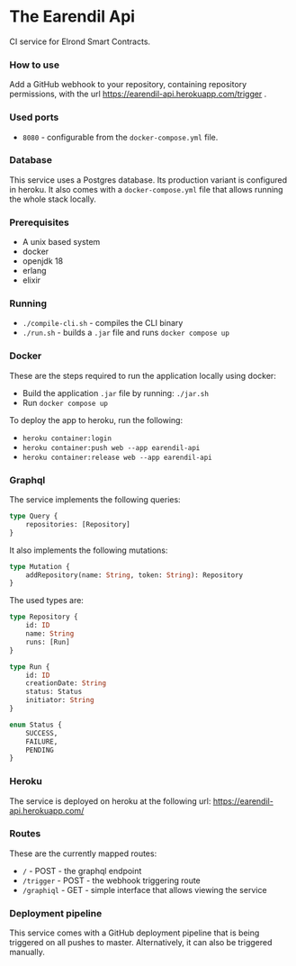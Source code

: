 # The Earendil Api
CI service for Elrond Smart Contracts. 

### How to use
Add a GitHub webhook to your repository, containing repository permissions, with the url https://earendil-api.herokuapp.com/trigger .

### Used ports
* `8080` - configurable from the `docker-compose.yml` file.

### Database
This service uses a Postgres database. Its production variant is configured in heroku. It also comes with a `docker-compose.yml`
file that allows running the whole stack locally.

### Prerequisites
* A unix based system
* docker 
* openjdk 18
* erlang
* elixir

### Running
* `./compile-cli.sh` - compiles the CLI binary
* `./run.sh` - builds a `.jar` file and runs `docker compose up`

### Docker
These are the steps required to run the application locally using docker:
* Build the application `.jar` file by running: `./jar.sh`
* Run `docker compose up`

To deploy the app to heroku, run the following:
* `heroku container:login`
* `heroku container:push web --app earendil-api`
* `heroku container:release web --app earendil-api`

### Graphql
The service implements the following queries:
```graphql
type Query {
    repositories: [Repository]
}
```

It also implements the following mutations:
```graphql
type Mutation {
    addRepository(name: String, token: String): Repository
}
```

The used types are:
```graphql
type Repository {
    id: ID
    name: String
    runs: [Run]
}

type Run {
    id: ID
    creationDate: String
    status: Status
    initiator: String
}

enum Status {
    SUCCESS,
    FAILURE,
    PENDING
}
```

### Heroku
The service is deployed on heroku at the following url:
https://earendil-api.herokuapp.com/

### Routes
These are the currently mapped routes:
* `/` - POST - the graphql endpoint
* `/trigger` - POST - the webhook triggering route
* `/graphiql` - GET - simple interface that allows viewing the service

### Deployment pipeline
This service comes with a GitHub deployment pipeline that is being triggered on all pushes to master. 
Alternatively, it can also be triggered manually.

